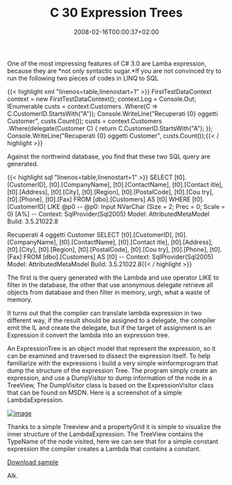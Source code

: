 ﻿---
title: "C 30 Expression Trees"
description: ""
date: 2008-02-16T00:00:37+02:00
draft: false
tags: [Uncategorized]
categories: [General]
---

One of the most impressing features of C# 3.0 are Lamba expression, because they are *not only syntactic sugar.*If you are not convinced try to run the following two pieces of codes in LINQ to SQL

{{< highlight xml "linenos=table,linenostart=1" >}}
FirstTestDataContext context = new FirstTestDataContext();
 context.Log = Console.Out;
IEnumerable<Customer> custs = context.Customers
 .Where(C => C.CustomerID.StartsWith("A"));
Console.WriteLine("Recuperati {0} oggetti Customer", custs.Count());
custs = context.Customers
.Where(delegate(Customer C) { return C.CustomerID.StartsWith("A"); });
Console.WriteLine("Recuperati {0} oggetti Customer", custs.Count());{{< / highlight >}}

<!-- Code inserted with Steve Dunn's Windows Live Writer Code Formatter Plugin.  http://dunnhq.com -->

Against the northwind database, you find that these two SQL query are generated.

{{< highlight sql "linenos=table,linenostart=1" >}}
SELECT [t0].[CustomerID], [t0].[CompanyName], [t0].[ContactName], [t0].[Contact
itle], [t0].[Address], [t0].[City], [t0].[Region], [t0].[PostalCode], [t0].[Cou
try], [t0].[Phone], [t0].[Fax]
FROM [dbo].[Customers] AS [t0]
WHERE [t0].[CustomerID] LIKE @p0
-- @p0: Input NVarChar (Size = 2; Prec = 0; Scale = 0) [A%]
-- Context: SqlProvider(Sql2005) Model: AttributedMetaModel Build: 3.5.21022.8

Recuperati 4 oggetti Customer
SELECT [t0].[CustomerID], [t0].[CompanyName], [t0].[ContactName], [t0].[Contact
itle], [t0].[Address], [t0].[City], [t0].[Region], [t0].[PostalCode], [t0].[Cou
try], [t0].[Phone], [t0].[Fax]
FROM [dbo].[Customers] AS [t0]
-- Context: SqlProvider(Sql2005) Model: AttributedMetaModel Build: 3.5.21022.8{{< / highlight >}}

<!-- Code inserted with Steve Dunn's Windows Live Writer Code Formatter Plugin.  http://dunnhq.com -->

The first is the query generated with the Lambda and use operator LIKE to filter in the database, the other that use anonymous delegate retrieve all objects from database and then filter in memory, urgh, what a waste of memory.

It turns out that the compiler can translate lambda expression in two different way, if the result should be assigned to a delegate, the compiler emit the IL and create the delegate, but if the target of assignment is an Expression it convert the lambda into an expression tree.

An ExpressionTree is an object model that represent the expression, so it can be examined and traversed to dissect the expression itself. To help familiarize with the expressions i build a very simple winformprogram that dump the structure of the expression Tree. The program simply create an expression, and use a DumpVisitor to dump information of the node in a TreeView, The DumpVisitor class is based on the ExpressionVisitor class that can be found on MSDN. Here is a screenshot of a simple LambdaExpression.

[![image](http://www.nablasoft.com/Alkampfer/wp-content/uploads/2008/02/image-thumb1.png)](http://www.nablasoft.com/Alkampfer/wp-content/uploads/2008/02/image1.png)

Thanks to a simple Treeview and a propertyGrid it is simple to visualize the inner structure of the LambdaExpression. The TreeView contains the TypeName of the node visited, here we can see that for a simple constant expression the compiler creates a Lambda that contains a constant.

[Download sample](http://http://www.nablasoft.com/Alkampfer/wp-content/uploads/2008/02/expressiontree.zip)

Alk.
